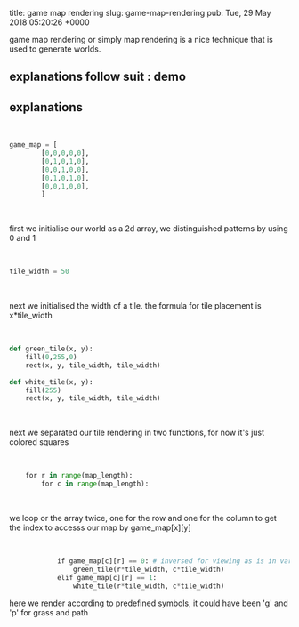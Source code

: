 title: game map rendering
slug: game-map-rendering
pub: Tue, 29 May 2018 05:20:26 +0000

game map rendering or simply map rendering is a nice technique that is used to generate worlds.

explanations follow suit :
demo
----


explanations
------------


 

```python
game_map = [
        [0,0,0,0,0],
        [0,1,0,1,0],
        [0,0,1,0,0],
        [0,1,0,1,0],
        [0,0,1,0,0],
        ]

```

 

first we initialise our world as a 2d array, we distinguished patterns by using 0 and 1

 

```python
tile_width = 50

```

 

next we initialised the width of a tile. the formula for tile placement is x\*tile\_width

 

```python
def green_tile(x, y):
    fill(0,255,0)
    rect(x, y, tile_width, tile_width)
    
def white_tile(x, y):
    fill(255)
    rect(x, y, tile_width, tile_width)

```

 

next we separated our tile rendering in two functions, for now it's just colored squares

 

```python
    for r in range(map_length):
        for c in range(map_length):

```

 

we loop or the array twice, one for the row and one for the column to get the index to accesss our map by game\_map[x][y]

 

```python
            if game_map[c][r] == 0: # inversed for viewing as is in variable
                green_tile(r*tile_width, c*tile_width)
            elif game_map[c][r] == 1:
                white_tile(r*tile_width, c*tile_width)

```

here we render according to predefined symbols, it could have been 'g' and 'p' for grass and path
